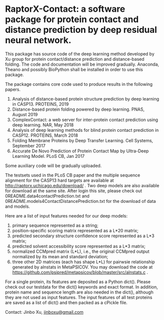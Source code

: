 # RaptorX-Contact: a software package for protein contact and distance prediction by deep residual neural network. 
This package has source code of the deep learning method developed by Xu group for protein contact/distance prediction and distance-based folding. The code and documentation will be improved gradually. Anaconda, Theano and possibly BioPython shall be installed in order to use this package.

The package contains core code used to produce results in the following papers. 
1) Analysis of distance-based protein structure prediction by deep learning in CASP13. PROTEINS, 2019
2) Distance-based protein folding powered by deep learning. PNAS, August 2019
3) ComplexContact: a web server for inter-protein contact prediction using deep learning. NAR, May 2018
4) Analysis of deep learning methods for blind protein contact prediction in CASP12. PROTEINS, March 2018
5) Folding Membrane Proteins by Deep Transfer Learning. Cell Systems, September 2017
6) Accurate De Novo Prediction of Protein Contact Map by Ultra-Deep Learning Model. PLoS CB, Jan 2017

Some auxiliary code will be gradually uploaded.

The testsets used in the PLoS CB paper and the multiple sequence alignment for the CASP13 hard targets are available at http://raptorx.uchicago.edu/download/ . Two deep models are also available for download at the same site. After login this site,
please check out 0README.data4contactPrediction.txt and 0README.models4ContactDistancePrediction.txt for the download of data and models.

Here are a list of input features needed for our deep models: 
1) primary sequence represented as a string;
2) position-specific scoring matrix represented as a L*20 matrix; 
3) predicted secondary structure confidence score represented as a L*3 matrix; 
4) predicted solvent accessibility score represented as a L*3 matrix; 
5) normalized CCMpred matrix (L*L), i.e., the original CCMpred output normalized by its mean and standard deviation;
6) three other 2D matrices (each has shape L*L) for pairwsie relationship generated by alnstats in MetaPSICOV. You may download the code at https://github.com/psipred/metapsicov/blob/master/src/alnstats.c . 

For a single protein, its features are deposited as a Python dict(). Please check out our testdata for the dict() keywords and exact format. In addition, protein name and sequence length are also needed in the dict(), although they are not used as input features. The input features of all test proteins are saved as a list of dict() and then packed as a cPickle file. 

Contact: Jinbo Xu, jinboxu@gmail.com
